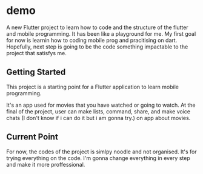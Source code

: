 # demo

A new Flutter project to learn how to code and the structure of the flutter and mobile programming. It has been like a playground for me. My first goal for now is learnin how to coding mobile prog and pracitising on dart.
Hopefully, next step is going to be the code something impactable to the project that satisfys me. 

## Getting Started

This project is a starting point for a Flutter application to learn mobile programming.

It's  an app used for movies that you have watched or going to watch.
At the final of the project, user can make lists, command, share, and make voice chats (I don't know if i can do it but i am gonna try.) on app about movies.

## Current Point
For now, the codes of the project is simlpy noodle and not organised. It's for trying everything on the code.
I'm gonna change everything in every step and make it more proffessional. 
